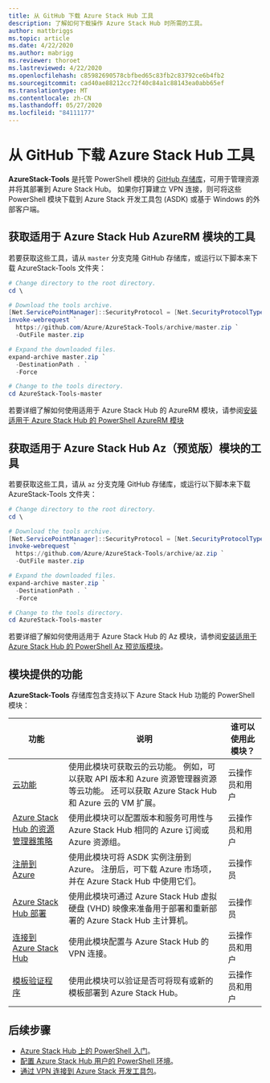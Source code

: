 ```yaml
---
title: 从 GitHub 下载 Azure Stack Hub 工具
description: 了解如何下载操作 Azure Stack Hub 时所需的工具。
author: mattbriggs
ms.topic: article
ms.date: 4/22/2020
ms.author: mabrigg
ms.reviewer: thoroet
ms.lastreviewed: 4/22/2020
ms.openlocfilehash: c85982690578cbfbed65c83fb2c83792ce6b4fb2
ms.sourcegitcommit: cad40ae88212cc72f40c84a1c88143ea0abb65ef
ms.translationtype: MT
ms.contentlocale: zh-CN
ms.lasthandoff: 05/27/2020
ms.locfileid: "84111177"
---
```

# <a name="download-azure-stack-hub-tools-from-github"></a>从 GitHub 下载 Azure Stack Hub 工具

**AzureStack-Tools** 是托管 PowerShell 模块的 [GitHub 存储库](https://github.com/Azure/AzureStack-Tools)，可用于管理资源并将其部署到 Azure Stack Hub。 如果你打算建立 VPN 连接，则可将这些 PowerShell 模块下载到 Azure Stack 开发工具包 (ASDK) 或基于 Windows 的外部客户端。 

## <a name="get-tools-for-azure-stack-hub-azurerm-module"></a>获取适用于 Azure Stack Hub AzureRM 模块的工具

若要获取这些工具，请从 `master` 分支克隆 GitHub 存储库，或运行以下脚本来下载 AzureStack-Tools 文件夹：

```powershell
# Change directory to the root directory.
cd \

# Download the tools archive.
[Net.ServicePointManager]::SecurityProtocol = [Net.SecurityProtocolType]::Tls12
invoke-webrequest `
  https://github.com/Azure/AzureStack-Tools/archive/master.zip `
  -OutFile master.zip

# Expand the downloaded files.
expand-archive master.zip `
  -DestinationPath . `
  -Force

# Change to the tools directory.
cd AzureStack-Tools-master

```
若要详细了解如何使用适用于 Azure Stack Hub 的 AzureRM 模块，请参阅[安装适用于 Azure Stack Hub 的 PowerShell AzureRM 模块](azure-stack-powershell-install.md)

## <a name="get-tools-for-azure-stack-hub-az-preview-module"></a>获取适用于 Azure Stack Hub Az（预览版）模块的工具

若要获取这些工具，请从 `az` 分支克隆 GitHub 存储库，或运行以下脚本来下载 AzureStack-Tools 文件夹：

```powershell
# Change directory to the root directory.
cd \

# Download the tools archive.
[Net.ServicePointManager]::SecurityProtocol = [Net.SecurityProtocolType]::Tls12 
invoke-webrequest `
  https://github.com/Azure/AzureStack-Tools/archive/az.zip `
  -OutFile master.zip

# Expand the downloaded files.
expand-archive master.zip `
  -DestinationPath . `
  -Force

# Change to the tools directory.
cd AzureStack-Tools-master

```

若要详细了解如何使用适用于 Azure Stack Hub 的 Az 模块，请参阅[安装适用于 Azure Stack Hub 的 PowerShell Az 预览版模块](powershell-install-az-module.md)。

## <a name="functionality-provided-by-the-modules"></a>模块提供的功能

**AzureStack-Tools** 存储库包含支持以下 Azure Stack Hub 功能的 PowerShell 模块：  

| 功能 | 说明 | 谁可以使用此模块？ |
| --- | --- | --- |
| [云功能](../user/azure-stack-validate-templates.md) | 使用此模块可获取云的云功能。 例如，可以获取 API 版本和 Azure 资源管理器资源等云功能。 还可以获取 Azure Stack Hub 和 Azure 云的 VM 扩展。 | 云操作员和用户 |
| [Azure Stack Hub 的资源管理器策略](../user/azure-stack-policy-module.md) | 使用此模块可以配置版本和服务可用性与 Azure Stack Hub 相同的 Azure 订阅或 Azure 资源组。 | 云操作员和用户 |
| [注册到 Azure](azure-stack-registration.md ) | 使用此模块可将 ASDK 实例注册到 Azure。 注册后，可下载 Azure 市场项，并在 Azure Stack Hub 中使用它们。 | 云操作员 |
| [Azure Stack Hub 部署](../asdk/asdk-install.md) | 使用此模块可通过 Azure Stack Hub 虚拟硬盘 (VHD) 映像来准备用于部署和重新部署的 Azure Stack Hub 主计算机。 | 云操作员|
| [连接到 Azure Stack Hub](azure-stack-powershell-install.md) | 使用此模块配置与 Azure Stack Hub 的 VPN 连接。 | 云操作员和用户 |
| [模板验证程序](../user/azure-stack-validate-templates.md) | 使用此模块可以验证是否可将现有或新的模板部署到 Azure Stack Hub。 | 云操作员和用户|

## <a name="next-steps"></a>后续步骤

- [Azure Stack Hub 上的 PowerShell 入门](../user/azure-stack-powershell-overview.md)。
- [配置 Azure Stack Hub 用户的 PowerShell 环境](../user/azure-stack-powershell-configure-user.md)。
- [通过 VPN 连接到 Azure Stack 开发工具包](../asdk/asdk-connect.md)。
